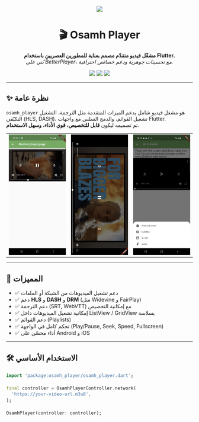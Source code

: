 <p align="center">
  <img src="https://raw.githubusercontent.com/[YOUR_USERNAME]/osamhplayer/main/media/logo.png" width="200"/>
</p>

<h1 align="center">🎬 Osamh Player</h1>

<p align="center">
  <b>مشغّل فيديو متقدّم مصمم بعناية للمطورين العصريين باستخدام Flutter.</b><br/>
  <i>بُني على BetterPlayer، مع تحسينات جوهرية ودعم خصائص احترافية.</i>
</p>

<p align="center">
  <a href="https://pub.dev/packages/osamhplayer"><img src="https://img.shields.io/pub/v/osamhplayer.svg"></a>
  <a href="https://github.com/HACKSOSS/osamhplayer/blob/main/LICENSE"><img src="https://img.shields.io/github/license/HACKSOSS/osamhplayer.svg?style=flat"></a>
  <a href="#"><img src="https://img.shields.io/badge/platform-flutter-blue.svg"></a>
</p>

---

## ✨ نظرة عامة

`osamh_player` هو مشغل فيديو شامل يدعم الميزات المتقدمة مثل الترجمة، التشغيل التكيّفي (HLS, DASH)، تشغيل القوائم، والدمج السلس مع واجهات Flutter.  
تم تصميمه ليكون **قابل للتخصيص، قوي الأداء، وسهل الاستخدام**.

<table>
  <tr>
    <td><img width="250px" src="https://github.com/HACKSOSS/osamhfadel/blob/main/packages/osamh_player/media/1.png"/></td>
    <td><img width="250px" src="https://github.com/HACKSOSS/osamhfadel/blob/main/packages/osamh_player/media/2.png"/></td>
    <td><img width="250px" src="https://github.com/HACKSOSS/osamhfadel/blob/main/packages/osamh_player/media/3.png"/></td>
  </tr>
</table>

---

## 🚀 المميزات

- ✅ دعم تشغيل الفيديوهات من الشبكة أو الملفات
- ✅ دعم **HLS** و **DASH** و **DRM** (مثل Widevine و FairPlay)
- ✅ دعم الترجمة (SRT, WebVTT) مع إمكانية التخصيص
- ✅ إمكانية تشغيل الفيديوهات داخل ListView / GridView بسلاسة
- ✅ دعم القوائم (Playlists)
- ✅ تحكم كامل في الواجهة (Play/Pause, Seek, Speed, Fullscreen)
- ✅ أداء محسّن على Android و iOS

---

## 🛠️ الاستخدام الأساسي

```dart
import 'package:osamh_player/osamh_player.dart';

final controller = OsamhPlayerController.network(
  'https://your-video-url.m3u8',
);

OsamhPlayer(controller: controller);
